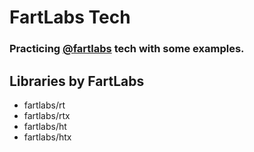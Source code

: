 # FartLabs Tech

### Practicing [@fartlabs](https://github.com/FartLabs) tech with some examples.

## Libraries by FartLabs
- fartlabs/rt
- fartlabs/rtx
- fartlabs/ht
- fartlabs/htx
